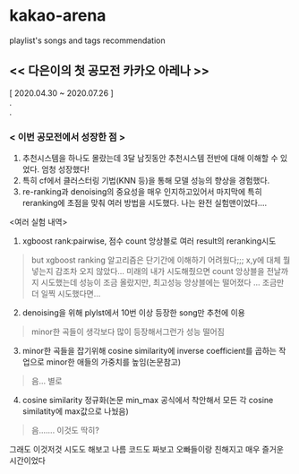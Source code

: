 # kakao-arena
playlist's songs and tags recommendation 
## << 다은이의 첫 공모전 카카오 아레나 >>  
[ 2020.04.30 ~ 2020.07.26 ]   
.  
.  
### < 이번 공모전에서 성장한 점 >  
1. 추천시스템을 하나도 몰랐는데 3달 남짓동안 추천시스템 전반에 대해 이해할 수 있었다. 엄청 성장했다!
2. 특히 cf에서 클러스터링 기법(KNN 등)을 통해 모델 성능의 향상을 경험했다.
3. re-ranking과 denoising의 중요성을 매우 인지하고있어서 마지막에 특히 reranking에 초점을 맞춰 여러 방법을 시도했다.
나는 완전 실험맨이었다....   

<여러 실험 내역>   
1) xgboost rank:pairwise, 점수 count 앙상블로 여러 result의 reranking시도  
> but xgboost ranking 알고리즘은 단기간에 이해하기 어려웠다;;; x,y에 대체 뭘 넣는지 감조차 오지 않았다... 미래의 내가 시도해줬으면
> count 앙상블을 전날까지 시도했는데 성능이 조금 올랐지만, 최고성능 앙상블에는 떨어졌다 ... 조금만 더 일찍 시도했다면...  
2) denoising을 위해 plylst에서 10번 이상 등장한 song만 추천에 이용
> minor한 곡들이 생각보다 많이 등장해서그런가 성능 떨어짐
3) minor한 곡들을 잡기위해 cosine similarity에 inverse coefficient를 곱하는 작업으로 minor한 애들의 가중치를 높임(논문참고)
> 음... 별로
4) cosine similarity 정규화(논문 min_max 공식에서 착안해서 모든 각 cosine similatity에 max값으로 나눴음)
> 음....... 이것도 딱히?

그래도 이것저것 시도도 해보고 나름 코드도 짜보고 오빠들이랑 친해지고 매우 즐거운 시간이었다


